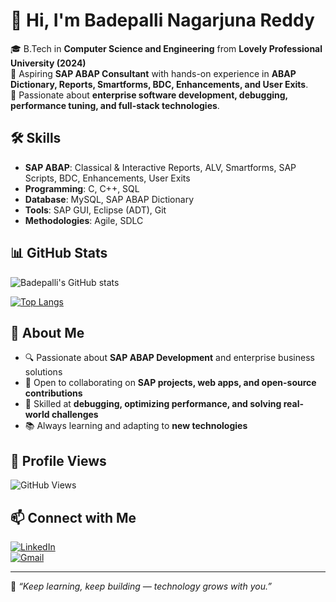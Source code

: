 # 👋 Hi, I'm Badepalli Nagarjuna Reddy  

🎓 B.Tech in **Computer Science and Engineering** from **Lovely Professional University (2024)**  
💼 Aspiring **SAP ABAP Consultant** with hands-on experience in **ABAP Dictionary, Reports, Smartforms, BDC, Enhancements, and User Exits**.  
🚀 Passionate about **enterprise software development, debugging, performance tuning, and full-stack technologies**.  


## 🛠️ Skills  

- **SAP ABAP**: Classical & Interactive Reports, ALV, Smartforms, SAP Scripts, BDC, Enhancements, User Exits  
- **Programming**: C, C++, SQL  
- **Database**: MySQL, SAP ABAP Dictionary  
- **Tools**: SAP GUI, Eclipse (ADT), Git  
- **Methodologies**: Agile, SDLC  


## 📊 GitHub Stats  

![Badepalli's GitHub stats](https://github-readme-stats.vercel.app/api?username=bnr1432&show_icons=true&theme=tokyonight)  

[![Top Langs](https://github-readme-stats.vercel.app/api/top-langs/?username=bnr1432&layout=compact&theme=tokyonight)](https://github.com/bnr1432/github-readme-stats)  

 
## 🌟 About Me  

- 🔍 Passionate about **SAP ABAP Development** and enterprise business solutions  
- 🤝 Open to collaborating on **SAP projects, web apps, and open-source contributions**  
- 🧠 Skilled at **debugging, optimizing performance, and solving real-world challenges**  
- 📚 Always learning and adapting to **new technologies**  

## 👀 Profile Views  

![GitHub Views](https://komarev.com/ghpvc/?username=bnr1432&color=blue&style=flat-square)  

## 📫 Connect with Me  

[![LinkedIn](https://img.shields.io/badge/LinkedIn-Badepalli%20Nagarjuna%20Reddy-blue?style=flat-square&logo=linkedin)](https://www.linkedin.com/in/nagarjuna-reddy-badepalli/)  
[![Gmail](https://img.shields.io/badge/Email-nagarjunar321%40gmail.com-red?style=flat-square&logo=gmail)](mailto:nagarjunar321@gmail.com)  

---

💬 *“Keep learning, keep building — technology grows with you.”*  
